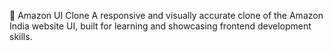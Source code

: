 🛒 Amazon UI Clone
A responsive and visually accurate clone of the Amazon India website UI, built for learning and showcasing frontend development skills.
<br>

